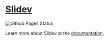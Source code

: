 # [Slidev](https://github.com/slidevjs/slidev)

![Github Pages Status](https://github.com/alxdrdelaporte/ie-cnrs-lttac/actions/workflows/deploy.yml/badge.svg)

Learn more about Slidev at the [documentation](https://sli.dev/).
